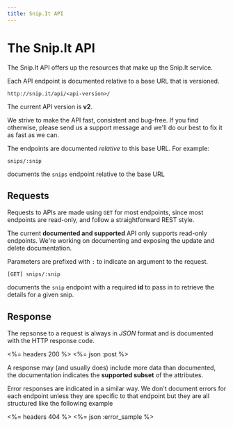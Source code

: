 ```yaml
---
title: Snip.It API
---
```


# The Snip.It API

The Snip.It API offers up the resources that make up the Snip.It service.

Each API endpoint is documented relative to a base URL that is versioned.

	http://snip.it/api/<api-version>/

The current API version is **v2**. 

We strive to make the API fast, consistent and bug-free. If you find otherwise, please send us a support message and we'll do our best to fix it as fast as we can. 

The endpoints are documented *relative* to this base URL. For example:

	snips/:snip

documents the `snips` endpoint relative to the base URL

## Requests

Requests to APIs are made using `GET` for most endpoints, since most endpoints are read-only, and follow a straightforward REST style. 

The current **documented and supported** API only supports read-only endpoints. We're working on documenting and exposing the update and delete documentation.

Parameters are prefixed with `:` to indicate an argument to the request.

	[GET] snips/:snip

documents the `snip` endpoint with a required **id** to pass in to retrieve the details for a given snip. 



## Response

The repsonse to a request is always in *JSON* format and is documented with the HTTP response code.

<%= headers 200 %>
<%= json :post %>

A response may (and usually does) include more data than documented, the documentation indicates the **supported subset** of the attributes.

Error responses are indicated in a similar way. We don't document errors for each endpoint unless they are specific to that endpoint but they are all structured like the following example

<%= headers 404 %>
<%= json :error_sample %>


